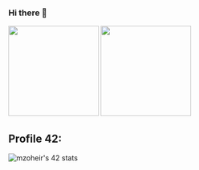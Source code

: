 ### Hi there 👋

<!--
**Blinkxy/Blinkxy** is a ✨ _special_ ✨ repository because its `README.md` (this file) appears on your GitHub profile.

Here are some ideas to get you started:

- 🔭 I’m currently working on ...
- 🌱 I’m currently learning ...
- 👯 I’m looking to collaborate on ...
- 🤔 I’m looking for help with ...
- 💬 Ask me about ...
- 📫 How to reach me: ...
- 😄 Pronouns: ...
- ⚡ Fun fact: ...
-->
<span align="left" hspace="100">
    <img height="180em" src="https://github-readme-stats.vercel.app/api?username=Blinkxy&show_icons=true&theme=dracula&include_all_commits=true&count_private=true"/>
    <img height="180em" src="https://github-readme-stats.vercel.app/api/top-langs/?username=Blinkxy&layout=compact&langs_count=7&theme=dracula"/>
  </span>

  <h2>Profile 42:</h2>
  <img align= "center"src="https://badge.mediaplus.ma/binary/mzoheir" alt="mzoheir's 42 stats" />
